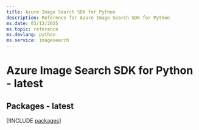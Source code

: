 ```yaml
---
title: Azure Image Search SDK for Python
description: Reference for Azure Image Search SDK for Python
ms.date: 03/12/2025
ms.topic: reference
ms.devlang: python
ms.service: imagesearch
---
```

# Azure Image Search SDK for Python - latest
## Packages - latest
[!INCLUDE [packages](image-search-index.md)]